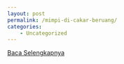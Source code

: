```yaml
---
layout: post
permalink: /mimpi-di-cakar-beruang/
categories:
    - Uncategorized
---
```


[Baca Selengkapnya](/07)